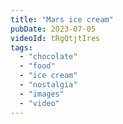 ```yaml
---
title: "Mars ice cream"
pubDate: 2023-07-05
videoId: tRgQtjtIres
tags: 
  - "chocolate"
  - "food"
  - "ice cream"
  - "nostalgia"
  - "images"
  - "video"
---
```

